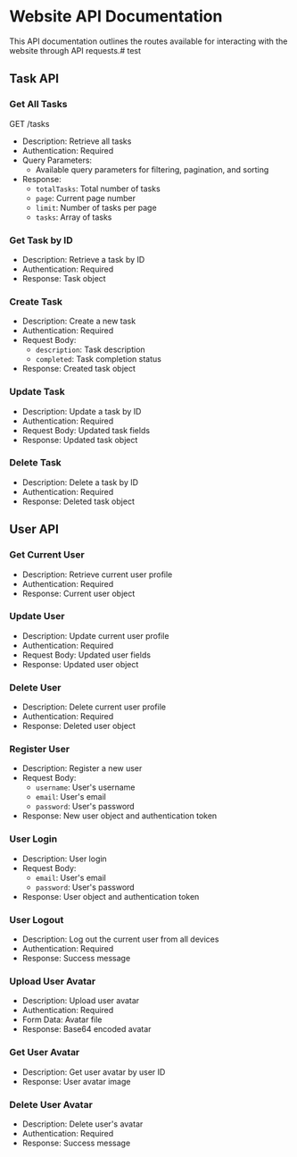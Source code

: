 # Website API Documentation

This API documentation outlines the routes available for interacting with the website through API requests.# test


## Task API

### Get All Tasks
GET /tasks
- Description: Retrieve all tasks
- Authentication: Required
- Query Parameters:
  - Available query parameters for filtering, pagination, and sorting
- Response:
  - `totalTasks`: Total number of tasks
  - `page`: Current page number
  - `limit`: Number of tasks per page
  - `tasks`: Array of tasks

### Get Task by ID
- Description: Retrieve a task by ID
- Authentication: Required
- Response: Task object

### Create Task
- Description: Create a new task
- Authentication: Required
- Request Body:
  - `description`: Task description
  - `completed`: Task completion status
- Response: Created task object

### Update Task
- Description: Update a task by ID
- Authentication: Required
- Request Body: Updated task fields
- Response: Updated task object

### Delete Task
- Description: Delete a task by ID
- Authentication: Required
- Response: Deleted task object

## User API

### Get Current User
- Description: Retrieve current user profile
- Authentication: Required
- Response: Current user object

### Update User
- Description: Update current user profile
- Authentication: Required
- Request Body: Updated user fields
- Response: Updated user object

### Delete User
- Description: Delete current user profile
- Authentication: Required
- Response: Deleted user object

### Register User
- Description: Register a new user
- Request Body:
  - `username`: User's username
  - `email`: User's email
  - `password`: User's password
- Response: New user object and authentication token

### User Login
- Description: User login
- Request Body:
  - `email`: User's email
  - `password`: User's password
- Response: User object and authentication token

### User Logout
- Description: Log out the current user from all devices
- Authentication: Required
- Response: Success message

### Upload User Avatar
- Description: Upload user avatar
- Authentication: Required
- Form Data: Avatar file
- Response: Base64 encoded avatar

### Get User Avatar
- Description: Get user avatar by user ID
- Response: User avatar image

### Delete User Avatar
- Description: Delete user's avatar
- Authentication: Required
- Response: Success message
